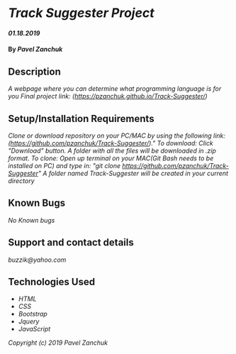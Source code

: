 # _Track Suggester Project_

#### _01.18.2019_

#### By _**Pavel Zanchuk**_

## Description

_A webpage where you can determine what programming language is for you_
_Final project link: (https://pzanchuk.github.io/Track-Suggester/)_

## Setup/Installation Requirements

_Clone or download repository on your PC/MAC by using the following link:
(https://github.com/pzanchuk/Track-Suggester/)."
To download:
Click "Download" button. A folder with all the files will be downloaded in .zip format.
To clone:
Open up terminal on your MAC(Git Bash needs to be installed on PC) and type in: "git clone https://github.com/pzanchuk/Track-Suggester"
A folder named Track-Suggester will be created in your current directory_

## Known Bugs

_No Known bugs_

## Support and contact details

_buzzik@yahoo.com_

## Technologies Used

* _HTML_
* _CSS_
* _Bootstrap_
* _Jquery_
* _JavaScript_

*Copyright (c) 2019 Pavel Zanchuk*
